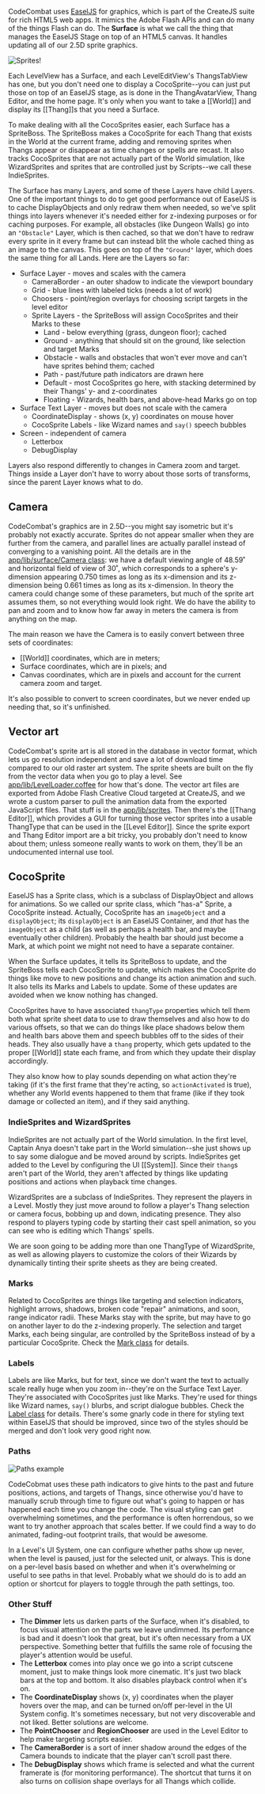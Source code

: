 CodeCombat uses [EaselJS](http://www.createjs.com/#!/EaselJS) for graphics, which is part of the CreateJS suite for rich HTML5 web apps. It mimics the Adobe Flash APIs and can do many of the things Flash can do. The **Surface** is what we call the thing that manages the EaselJS Stage on top of an HTML5 canvas. It handles updating all of our 2.5D sprite graphics.

![Sprites!](https://dl.dropboxusercontent.com/u/138899/GitHub%20Wikis/surface_00.png)

Each LevelView has a Surface, and each LevelEditView's ThangsTabView has one, but you don't need one to display a CocoSprite--you can just put those on top of an EaselJS stage, as is done in the ThangAvatarView, Thang Editor, and the home page. It's only when you want to take a [[World]] and display its [[Thang]]s that you need a Surface.

To make dealing with all the CocoSprites easier, each Surface has a SpriteBoss. The SpriteBoss makes a CocoSprite for each Thang that exists in the World at the current frame, adding and removing sprites when Thangs appear or disappear as time changes or spells are recast. It also tracks CocoSprites that are not actually part of the World simulation, like WizardSprites and sprites that are controlled just by Scripts--we call these IndieSprites.

The Surface has many Layers, and some of these Layers have child Layers. One of the important things to do to get good performance out of EaselJS is to cache DisplayObjects and only redraw them when needed, so we've split things into layers whenever it's needed either for z-indexing purposes or for caching purposes. For example, all obstacles (like Dungeon Walls) go into an `"Obstacle"` Layer, which is then cached, so that we don't have to redraw every sprite in it every frame but can instead blit the whole cached thing as an image to the canvas. This goes on top of the `"Ground"` layer, which does the same thing for all Lands. Here are the Layers so far:

* Surface Layer - moves and scales with the camera
    * CameraBorder - an outer shadow to indicate the viewport boundary
    * Grid - blue lines with labeled ticks (needs a lot of work)
    * Choosers - point/region overlays for choosing script targets in the level editor
    * Sprite Layers - the SpriteBoss will assign CocoSprites and their Marks to these
        * Land - below everything (grass, dungeon floor); cached
        * Ground - anything that should sit on the ground, like selection and target Marks
        * Obstacle - walls and obstacles that won't ever move and can't have sprites behind them; cached
        * Path - past/future path indicators are drawn here
        * Default - most CocoSprites go here, with stacking determined by their Thangs' y- and z-coordinates
        * Floating - Wizards, health bars, and above-head Marks go on top
* Surface Text Layer - moves but does not scale with the camera
    * CoordinateDisplay - shows (x, y) coordinates on mouse hover
    * CocoSprite Labels - like Wizard names and `say()` speech bubbles
* Screen - independent of camera
    * Letterbox
    * DebugDisplay

Layers also respond differently to changes in Camera zoom and target. Things inside a Layer don't have to worry about those sorts of transforms, since the parent Layer knows what to do.

## Camera

CodeCombat's graphics are in 2.5D--you might say isometric but it's probably not exactly accurate. Sprites do not appear smaller when they are further from the camera, and parallel lines are actually parallel instead of converging to a vanishing point. All the details are in the [app/lib/surface/Camera class](https://github.com/codecombat/codecombat/blob/master/app/lib/surface/Camera.coffee): we have a default viewing angle of 48.59˚ and horizontal field of view of 30˚, which corresponds to a sphere's y-dimension appearing 0.750 times as long as its x-dimension and its z-dimension being 0.661 times as long as its x-dimension. In theory the camera could change some of these parameters, but much of the sprite art assumes them, so not everything would look right. We do have the ability to pan and zoom and to know how far away in meters the camera is from anything on the map.

The main reason we have the Camera is to easily convert between three sets of coordinates:

* [[World]] coordinates, which are in meters;
* Surface coordinates, which are in pixels; and
* Canvas coordinates, which are in pixels and account for the current camera zoom and target.

It's also possible to convert to screen coordinates, but we never ended up needing that, so it's unfinished.

## Vector art

CodeCombat's sprite art is all stored in the database in vector format, which lets us go resolution independent and save a lot of download time compared to our old raster art system. The sprite sheets are built on the fly from the vector data when you go to play a level. See [app/lib/LevelLoader.coffee](https://github.com/codecombat/codecombat/blob/master/app/lib/LevelLoader.coffee) for how that's done. The vector art files are exported from Adobe Flash Creative Cloud targeted at CreateJS, and we wrote a custom parser to pull the animation data from the exported JavaScript files. That stuff is in the [app/lib/sprites](https://github.com/codecombat/codecombat/blob/master/app/lib/sprites). Then there's the [[Thang Editor]], which provides a GUI for turning those vector sprites into a usable ThangType that can be used in the [[Level Editor]]. Since the sprite export and Thang Editor import are a bit tricky, you probably don't need to know about them; unless someone really wants to work on them, they'll be an undocumented internal use tool.

## CocoSprite

EaselJS has a Sprite class, which is a subclass of DisplayObject and allows for animations. So we called our sprite class, which "has-a" Sprite, a CocoSprite instead. Actually, CocoSprite has an `imageObject` and a `displayObject`; its `displayObject` is an EaselJS Container, and *that* has the `imageObject` as a child (as well as perhaps a health bar, and maybe eventually other children). Probably the health bar should just become a Mark, at which point we might not need to have a separate container.

When the Surface updates, it tells its SpriteBoss to update, and the SpriteBoss tells each CocoSprite to update, which makes the CocoSprite do things like move to new positions and change its action animation and such. It also tells its Marks and Labels to update. Some of these updates are avoided when we know nothing has changed.

CocoSprites have to have associated `thangType` properties which tell them both what sprite sheet data to use to draw themselves and also how to do various offsets, so that we can do things like place shadows below them and health bars above them and speech bubbles off to the sides of their heads. They also usually have a `thang` property, which gets updated to the proper [[World]] state each frame, and from which they update their display accordingly.

They also know how to play sounds depending on what action they're taking (if it's the first frame that they're acting, so `actionActivated` is true), whether any World events happened to them that frame (like if they took damage or collected an item), and if they said anything.

### IndieSprites and WizardSprites

IndieSprites are not actually part of the World simulation. In the first level, Captain Anya doesn't take part in the World simulation--she just shows up to say some dialogue and be moved around by scripts. IndieSprites get added to the Level by configuring the UI [[System]]. Since their `thang`s aren't part of the World, they aren't affected by things like updating positions and actions when playback time changes.

WizardSprites are a subclass of IndieSprites. They represent the players in a Level. Mostly they just move around to follow a player's Thang selection or camera focus, bobbing up and down, indicating presence. They also respond to players typing code by starting their cast spell animation, so you can see who is editing which Thangs' spells.

We are soon going to be adding more than one ThangType of WizardSprite, as well as allowing players to customize the colors of their Wizards by dynamically tinting their sprite sheets as they are being created.

### Marks

Related to CocoSprites are things like targeting and selection indicators, highlight arrows, shadows, broken code "repair" animations, and soon, range indicator radii. These Marks stay with the sprite, but may have to go on another layer to do the z-indexing properly. The selection and target Marks, each being singular, are controlled by the SpriteBoss instead of by a particular CocoSprite. Check the [Mark class](https://github.com/codecombat/codecombat/blob/master/app/lib/surface/Mark.coffee) for details.

### Labels

Labels are like Marks, but for text, since we don't want the text to actually scale really huge when you zoom in--they're on the Surface Text Layer. They're associated with CocoSprites just like Marks. They're used for things like Wizard names, `say()` blurbs, and script dialogue bubbles. Check the [Label class](https://github.com/codecombat/codecombat/blob/master/app/lib/surface/Label.coffee) for details. There's some gnarly code in there for styling text within EaselJS that should be improved, since two of the styles should be merged and don't look very good right now.

### Paths

![Paths example](https://dl.dropboxusercontent.com/u/138899/GitHub%20Wikis/surface_01.png)

CodeCobmat uses these path indicators to give hints to the past and future positions, actions, and targets of Thangs, since otherwise you'd have to manually scrub through time to figure out what's going to happen or has happened each time you change the code. The visual styling can get overwhelming sometimes, and the performance is often horrendous, so we want to try another approach that scales better. If we could find a way to do animated, fading-out footprint trails, that would be awesome.

In a Level's UI System, one can configure whether paths show up never, when the level is paused, just for the selected unit, or always. This is done on a per-level basis based on whether and when it's overwhelming or useful to see paths in that level. Probably what we should do is to add an option or shortcut for players to toggle through the path settings, too.

### Other Stuff

* The **Dimmer** lets us darken parts of the Surface, when it's disabled, to focus visual attention on the parts we leave undimmed. Its performance is bad and it doesn't look that great, but it's often necessary from a UX perspective. Something better that fulfills the same role of focusing the player's attention would be useful.
* The **Letterbox** comes into play once we go into a script cutscene moment, just to make things look more cinematic. It's just two black bars at the top and bottom. It also disables playback control when it's on.
* The **CoordinateDisplay** shows (x, y) coordinates when the player hovers over the map, and can be turned on/off per-level in the UI System config. It's sometimes necessary, but not very discoverable and not liked. Better solutions are welcome.
* The **PointChooser** and **RegionChooser** are used in the Level Editor to help make targeting scripts easier.
* The **CameraBorder** is a sort of inner shadow around the edges of the Camera bounds to indicate that the player can't scroll past there.
* The **DebugDisplay** shows which frame is selected and what the current framerate is (for monitoring performance). The shortcut that turns it on also turns on collision shape overlays for all Thangs which collide.
